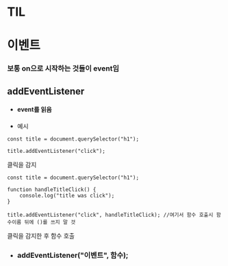 # TIL

# 이벤트

### 보통 on으로 시작하는 것들이 event임

## addEventListener

-   #### event를 읽음

-   예시

```
const title = document.querySelector("h1");

title.addEventListener("click");
```

클릭을 감지

```
const title = document.querySelector("h1");

function handleTitleClick() {
    console.log("title was click");
}

title.addEventListener("click", handleTitleClick); //여기서 함수 호출시 함수이름 뒤에 ()를 쓰지 말 것
```

클릭을 감지한 후 함수 호출

-   ### addEventListener("이벤트", 함수);
